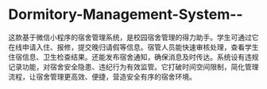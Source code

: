 # Dormitory-Management-System--
这款基于微信小程序的宿舍管理系统，是校园宿舍管理的得力助手。学生可通过它在线申请入住、报修，提交晚归请假等信息。宿管人员能快速审核处理，查看学生住宿信息、卫生检查结果。还能发布宿舍通知，确保消息及时传达。系统设有违规记录功能，对宿舍安全隐患、违纪行为有效监管。它打破时间空间限制，简化管理流程，让宿舍管理更高效、便捷，营造安全有序的宿舍环境。 
